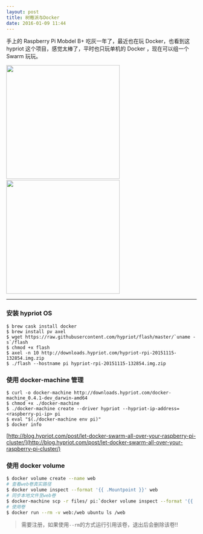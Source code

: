 ```yaml
---
layout: post
title: 树莓派与Docker
date: 2016-01-09 11:44
---
```


手上的 Raspberry Pi Mobdel B+ 吃灰一年了，最近也在玩 Docker，也看到这 hypriot 这个项目，感觉太棒了，平时也只玩单机的 Docker ，现在可以组一个 Swarm 玩玩。

<img src="http://ww2.sinaimg.cn/mw690/6734058fgw1ezt3s2su51j21kw1kw1kx.jpg" width="300">&nbsp;&nbsp;<img src="http://ww1.sinaimg.cn/mw690/6734058fgw1ezt3rjnm07j21kw1kw7wh.jpg" width="300">

---

### 安装 hypriot OS

```
$ brew cask install docker
$ brew install pv axel
$ wget https://raw.githubusercontent.com/hypriot/flash/master/`uname -s`/flash
$ chmod +x flash
$ axel -n 10 http://downloads.hypriot.com/hypriot-rpi-20151115-132854.img.zip
$ ./flash --hostname pi hypriot-rpi-20151115-132854.img.zip
```

### 使用 docker-machine 管理

```
$ curl -o docker-machine http://downloads.hypriot.com/docker-machine_0.4.1-dev_darwin-amd64
$ chmod +x ./docker-machine
$ ./docker-machine create --driver hypriot --hypriot-ip-address=<raspberry-pi-ip> pi
$ eval "$(./docker-machine env pi)"
$ docker info
```

[http://blog.hypriot.com/post/let-docker-swarm-all-over-your-raspberry-pi-cluster/](http://blog.hypriot.com/post/let-docker-swarm-all-over-your-raspberry-pi-cluster/)

### 使用 docker volume

```bash
$ docker volume create --name web
# 查看web卷真实路径
$ docker volume inspect --format '{{ .Mountpoint }}' web
# 同步本地文件至web卷
$ docker-machine scp -r files/ pi:`docker volume inspect --format '{{ .Mountpoint }}' web`/
# 使用卷
$ docker run --rm -v web:/web ubuntu ls /web
```

> 需要注册，如果使用`--rm`的方式运行引用该卷，退出后会删除该卷!!
